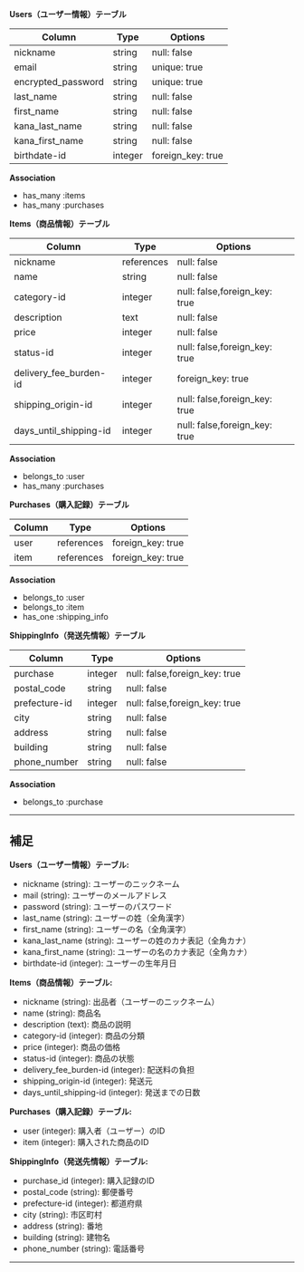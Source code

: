 **Users（ユーザー情報）テーブル**

| Column             | Type       | Options                  |
|--------------------|------------|--------------------------|
| nickname           | string     | null: false              |
| email              | string     | unique: true             |
| encrypted_password | string     | unique: true             |
| last_name          | string     | null: false              |
| first_name         | string     | null: false              |
| kana_last_name     | string     | null: false              |
| kana_first_name    | string     | null: false              |
| birthdate-id       | integer    | foreign_key: true        |

**Association**

- has_many :items
- has_many :purchases

**Items（商品情報）テーブル**

| Column                 | Type       | Options                              |
|------------------------|------------|--------------------------------------|
| nickname               | references | null: false                          |
| name                   | string     | null: false                          |
| category-id            | integer    | null: false,foreign_key: true        |
| description            | text       | null: false                          |
| price                  | integer    | null: false                          |
| status-id              | integer    | null: false,foreign_key: true        |
| delivery_fee_burden-id | integer    | foreign_key: true                    |
| shipping_origin-id     | integer    | null: false,foreign_key: true        |
| days_until_shipping-id | integer    | null: false,foreign_key: true        |

**Association**

- belongs_to :user
- has_many :purchases

**Purchases（購入記録）テーブル**

| Column       | Type       | Options                  |
|--------------|------------|--------------------------|
| user         | references | foreign_key: true        |
| item         | references | foreign_key: true        |

**Association**

- belongs_to :user
- belongs_to :item
- has_one :shipping_info

**ShippingInfo（発送先情報）テーブル**

| Column          | Type       | Options                              |
|-----------------|------------|--------------------------------------|
| purchase        | integer    | null: false,foreign_key: true        |
| postal_code     | string     | null: false                          |
| prefecture-id   | integer    | null: false,foreign_key: true        |
| city            | string     | null: false                          |
| address         | string     | null: false                          |
| building        | string     | null: false                          |
| phone_number    | string     | null: false                          |

**Association**

- belongs_to :purchase



---
補足
---

**Users（ユーザー情報）テーブル:**

- nickname (string): ユーザーのニックネーム
- mail (string): ユーザーのメールアドレス
- password (string): ユーザーのパスワード
- last_name (string): ユーザーの姓（全角漢字）
- first_name (string): ユーザーの名（全角漢字）
- kana_last_name (string): ユーザーの姓のカナ表記（全角カナ）
- kana_first_name (string): ユーザーの名のカナ表記（全角カナ）
- birthdate-id (integer): ユーザーの生年月日

**Items（商品情報）テーブル:**

- nickname (string): 出品者（ユーザーのニックネーム）
- name (string): 商品名
- description (text): 商品の説明
- category-id (integer): 商品の分類
- price (integer): 商品の価格
- status-id (integer): 商品の状態
- delivery_fee_burden-id (integer): 配送料の負担 
- shipping_origin-id (integer): 発送元
- days_until_shipping-id (integer): 発送までの日数


**Purchases（購入記録）テーブル:**

- user (integer): 購入者（ユーザー）のID
- item (integer): 購入された商品のID

**ShippingInfo（発送先情報）テーブル:**

- purchase_id (integer): 購入記録のID
- postal_code (string): 郵便番号
- prefecture-id (integer): 都道府県
- city (string): 市区町村
- address (string): 番地
- building (string): 建物名
- phone_number (string): 電話番号

---